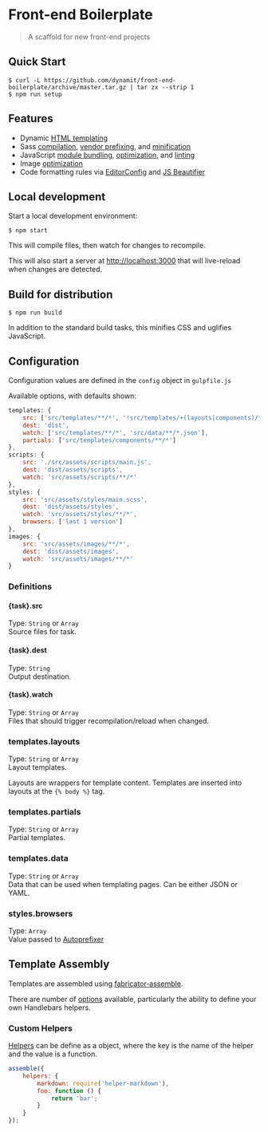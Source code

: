 # Front-end Boilerplate

> A scaffold for new front-end projects

## Quick Start

```
$ curl -L https://github.com/dynamit/front-end-boilerplate/archive/master.tar.gz | tar zx --strip 1
$ npm run setup
```

## Features

- Dynamic [HTML templating](https://github.com/fbrctr/fabricator-assemble)
- Sass [compilation](https://github.com/sass/node-sass), [vendor prefixing](https://github.com/postcss/autoprefixer), and [minification](https://github.com/ben-eb/cssnano)
- JavaScript [module bundling](https://github.com/webpack/webpack), [optimization](https://github.com/mishoo/UglifyJS2), and [linting](http://eslint.org/)
- Image [optimization](https://github.com/imagemin/imagemin)
- Code formatting rules via [EditorConfig](http://editorconfig.org/) and [JS Beautifier](https://github.com/beautify-web/js-beautify)

## Local development

Start a local development environment:

```
$ npm start
```

This will compile files, then watch for changes to recompile.

This will also start a server at [http://localhost:3000](http://localhost:3000) that will live-reload when changes are detected.

## Build for distribution

```
$ npm run build
```

In addition to the standard build tasks, this minifies CSS and uglifies JavaScript.

## Configuration

Configuration values are defined in the `config` object in `gulpfile.js`

Available options, with defaults shown:

```javascript
templates: {
	src: ['src/templates/**/*', '!src/templates/+(layouts|components)/**'],
	dest: 'dist',
	watch: ['src/templates/**/*', 'src/data/**/*.json'],
	partials: ['src/templates/components/**/*']
},
scripts: {
	src: './src/assets/scripts/main.js',
	dest: 'dist/assets/scripts',
	watch: 'src/assets/scripts/**/*'
},
styles: {
	src: 'src/assets/styles/main.scss',
	dest: 'dist/assets/styles',
	watch: 'src/assets/styles/**/*',
	browsers: ['last 1 version']
},
images: {
	src: 'src/assets/images/**/*',
	dest: 'dist/assets/images',
	watch: 'src/assets/images/**/*'
}
```

### Definitions

#### {task}.src 
 
Type: `String` or `Array`  
Source files for task.

#### {task}.dest

Type: `String`  
Output destination.

#### {task}.watch

Type: `String` or `Array`  
Files that should trigger recompilation/reload when changed.

### templates.layouts

Type: `String` or `Array`  
Layout templates.

Layouts are wrappers for template content. Templates are inserted into layouts at the `{% body %}` tag.

### templates.partials

Type: `String` or `Array`  
Partial templates.

### templates.data

Type: `String` or `Array`  
Data that can be used when templating pages. Can be either JSON or YAML.

### styles.browsers

Type: `Array`  
Value passed to [Autoprefixer](https://github.com/postcss/autoprefixer#browsers)

## Template Assembly

Templates are assembled using [fabricator-assemble](https://github.com/fbrctr/fabricator-assemble).

There are number of [options](https://github.com/fbrctr/fabricator-assemble#options) available, particularly the ability to define your own Handlebars helpers.

### Custom Helpers

[Helpers](http://jaskokoyn.com/2013/08/08/custom-helpers-handlebars-js-tutorial/) can be define as a object, where the key is the name of the helper and the value is a function.

```javascript
assemble({
	helpers: {
	    markdown: require('helper-markdown'),
	    foo: function () {
	        return 'bar';
	    }
	}
});
```
